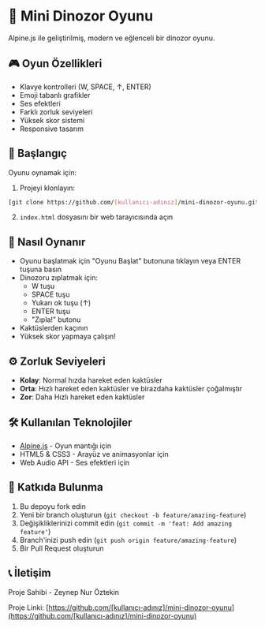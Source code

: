 # 🦖 Mini Dinozor Oyunu

Alpine.js ile geliştirilmiş, modern ve eğlenceli bir dinozor oyunu.

## 🎮 Oyun Özellikleri

- Klavye kontrolleri (W, SPACE, ↑, ENTER)
- Emoji tabanlı grafikler
- Ses efektleri
- Farklı zorluk seviyeleri
- Yüksek skor sistemi
- Responsive tasarım

## 🚀 Başlangıç

Oyunu oynamak için:

1. Projeyi klonlayın:
```bash
[git clone https://github.com/[kullanıcı-adınız]/mini-dinozor-oyunu.git](https://github.com/oztekinzeynepnur/mini-dinozor-oyunu.git)
```

2. `index.html` dosyasını bir web tarayıcısında açın

## 🎯 Nasıl Oynanır

- Oyunu başlatmak için "Oyunu Başlat" butonuna tıklayın veya ENTER tuşuna basın
- Dinozoru zıplatmak için:
  - W tuşu
  - SPACE tuşu
  - Yukarı ok tuşu (↑)
  - ENTER tuşu
  - "Zıpla!" butonu
- Kaktüslerden kaçının
- Yüksek skor yapmaya çalışın!

## ⚙️ Zorluk Seviyeleri

- **Kolay**: Normal hızda hareket eden kaktüsler
- **Orta**: Hızlı hareket eden kaktüsler ve birazdaha kaktüsler çoğalmıştır 
- **Zor**: Daha Hızlı hareket eden kaktüsler

## 🛠️ Kullanılan Teknolojiler

- [Alpine.js](https://alpinejs.dev/) - Oyun mantığı için
- HTML5 & CSS3 - Arayüz ve animasyonlar için
- Web Audio API - Ses efektleri için

## 👥 Katkıda Bulunma

1. Bu depoyu fork edin
2. Yeni bir branch oluşturun (`git checkout -b feature/amazing-feature`)
3. Değişikliklerinizi commit edin (`git commit -m 'feat: Add amazing feature'`)
4. Branch'inizi push edin (`git push origin feature/amazing-feature`)
5. Bir Pull Request oluşturun

## 📞 İletişim

Proje Sahibi - Zeynep Nur Öztekin

Proje Linki: [https://github.com/[kullanıcı-adınız]/mini-dinozor-oyunu](https://github.com/[kullanıcı-adınız]/mini-dinozor-oyunu) 
